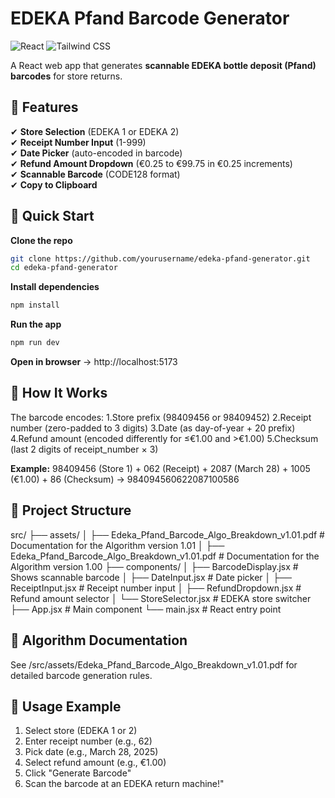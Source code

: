 # EDEKA Pfand Barcode Generator

![React](https://img.shields.io/badge/React-20232A?style=for-the-badge&logo=react&logoColor=61DAFB)
![Tailwind CSS](https://img.shields.io/badge/Tailwind_CSS-38B2AC?style=for-the-badge&logo=tailwind-css&logoColor=white)

A React web app that generates **scannable EDEKA bottle deposit (Pfand) barcodes** for store returns.

## 📌 Features
✔ **Store Selection** (EDEKA 1 or EDEKA 2)  
✔ **Receipt Number Input** (1-999)  
✔ **Date Picker** (auto-encoded in barcode)  
✔ **Refund Amount Dropdown** (€0.25 to €99.75 in €0.25 increments)  
✔ **Scannable Barcode** (CODE128 format)  
✔ **Copy to Clipboard**


## 🚀 Quick Start

**Clone the repo**

```bash
git clone https://github.com/yourusername/edeka-pfand-generator.git
cd edeka-pfand-generator
```

**Install dependencies**

```bash
npm install
```

**Run the app**

```bash
npm run dev
```

**Open in browser**
→ http://localhost:5173

## 🔧 How It Works

The barcode encodes:
1.Store prefix (98409456 or 98409452)
2.Receipt number (zero-padded to 3 digits)
3.Date (as day-of-year + 20 prefix)
4.Refund amount (encoded differently for ≤€1.00 and >€1.00)
5.Checksum (last 2 digits of receipt_number × 3)

**Example:**
98409456 (Store 1) + 062 (Receipt) + 2087 (March 28) + 1005 (€1.00) + 86 (Checksum)
→ 984094560622087100586

## 📂 Project Structure

src/
├── assets/
│   ├── Edeka_Pfand_Barcode_Algo_Breakdown_v1.01.pdf  # Documentation for the Algorithm version 1.01
│   ├── Edeka_Pfand_Barcode_Algo_Breakdown_v1.01.pdf  # Documentation for the Algorithm version 1.00
├── components/
│   ├── BarcodeDisplay.jsx  # Shows scannable barcode
│   ├── DateInput.jsx       # Date picker
│   ├── ReceiptInput.jsx    # Receipt number input
│   ├── RefundDropdown.jsx  # Refund amount selector
│   └── StoreSelector.jsx   # EDEKA store switcher
├── App.jsx                 # Main component
└── main.jsx                # React entry point

## 📜 Algorithm Documentation
See /src/assets/Edeka_Pfand_Barcode_Algo_Breakdown_v1.01.pdf for detailed barcode generation rules.

## 🎯 Usage Example

1. Select store (EDEKA 1 or 2)
2. Enter receipt number (e.g., 62)
3. Pick date (e.g., March 28, 2025)
4. Select refund amount (e.g., €1.00)
5. Click "Generate Barcode"
6. Scan the barcode at an EDEKA return machine!"